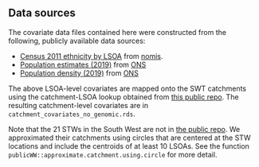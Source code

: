 ## Data sources

The covariate data files contained here were constructed from the following, publicly available data sources:
-  [Census 2011 ethnicity by LSOA](data/census_ethnicity.csv) from [nomis](https://www.nomisweb.co.uk/query/construct/summary.asp?mode=construct&version=0&dataset=1087).
- [Population estimates (2019)](data/SAPE22DT2-mid-2019-lsoa-syoa-estimates-unformatted.xlsx) from [ONS](https://www.ons.gov.uk/peoplepopulationandcommunity/populationandmigration/populationestimates/datasets/lowersuperoutputareamidyearpopulationestimates)
- [Population density (2019)](data/SAPE22DT11-mid-2019-lsoa-population-density.xlsx) from [ONS](https://www.ons.gov.uk/peoplepopulationandcommunity/populationandmigration/populationestimates/datasets/lowersuperoutputareapopulationdensity)

The above LSOA-level covariates are mapped onto the SWT catchments using the catchment-LSOA lookup obtained from [this public repo](https://github.com/tillahoffmann/wastewater-catchment-areas). The resulting catchment-level covariates are in `catchment_covariates_no_genomic.rds`.

Note that the 21 STWs in the South West are not in [the public repo](https://github.com/tillahoffmann/wastewater-catchment-areas). We approximated their catchments using circles that are centered at the STW locations and include the centroids of at least 10 LSOAs. See the function `publicWW::approximate.catchment.using.circle` for more detail.

